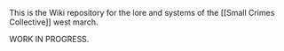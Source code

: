 This is the Wiki repository for the lore and systems of the [[Small Crimes Collective]] west march.

WORK IN PROGRESS.

